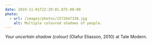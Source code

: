 ```yaml
---
date: 2019-11-01T22:29:01.075-00:00
photo:
  - url: /images/photos/1572647338.jpg
    alt: Multiple coloured shadows of people.
---
```

<cite>Your uncertain shadow (colour)</cite> (Olafur Eliasson, 2010) at Tate Modern.

